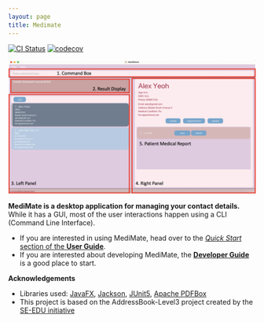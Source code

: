```yaml
---
layout: page
title: Medimate
---
```


[![CI Status](https://github.com/AY2223S2-CS2103T-W11-4/tp/workflows/Java%20CI/badge.svg)](https://github.com/AY2223S2-CS2103T-W11-4/tp/actions)
[![codecov](https://codecov.io/gh/AY2223S2-CS2103T-W11-4/tp/branch/master/graph/badge.svg)](https://app.codecov.io/gh/AY2223S2-CS2103T-W11-4/tp)

![Ui](images/userGuide/Ui.png)

**MediMate is a desktop application for managing your contact details.** While it has a GUI, most of the user interactions happen using a CLI (Command Line Interface).

* If you are interested in using MediMate, head over to the [_Quick Start_ section of the **User Guide**](UserGuide.html#quick-start).
* If you are interested about developing MediMate, the [**Developer Guide**](DeveloperGuide.html) is a good place to start.


**Acknowledgements**

* Libraries used: [JavaFX](https://openjfx.io/), [Jackson](https://github.com/FasterXML/jackson), [JUnit5](https://github.com/junit-team/junit5), [Apache PDFBox](https://pdfbox.apache.org) 
* This project is based on the AddressBook-Level3 project created by the [SE-EDU initiative](https://se-education.org)
